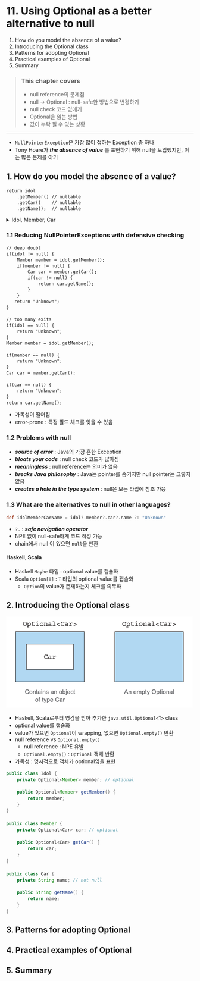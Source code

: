 # 11. Using Optional as a better alternative to null

1. How do you model the absence of a value?
2. Introducing the Optional class
3. Patterns for adopting Optional
4. Practical examples of Optional
5. Summary

> ### This chapter covers
>
> - null reference의 문제점
> - null -> Optional : null-safe한 방법으로 변경하기
> - null check 코드 없애기
> - Optional을 읽는 방법
> - 값이 누락 될 수 있는 상황

---

- `NullPointerException`은 가장 많이 접하는 Exception 중 하나
- Tony Hoare가  **_the absence of value_** 를 표현하기 위해 null을 도입했지만, 이는 많은 문제를 야기

## 1. How do you model the absence of a value?

```
return idol
    .getMember() // nullable
    .getCar()    // nullable
    .getName();  // nullable
```

<details><summary>Idol, Member, Car</summary>

```java
public class Idol {
    private Member member;

    public Member getMember() {
        return member;
    }
}

public class Member {
    private Car car;

    public Car getCar() {
        return car;
    }
}

public class Car {
    private String name;

    public String getName() {
        return name;
    }
}
```

</details>

### 1.1 Reducing NullPointerExceptions with defensive checking

```
// deep doubt
if(idol != null) {
    Member member = idol.getMember();
    if(member != null) {
        Car car = member.getCar();
        if(car != null) {
            return car.getName();
        }
    }
   return "Unknown";
}

// too many exits
if(idol == null) {
    return "Unknown";
}
Member member = idol.getMember();

if(member == null) {
    return "Unknown";
}
Car car = member.getCar();

if(car == null) {
    return "Unknown";
}
return car.getName();
```

- 가독성이 떨어짐
- error-prone : 특정 필드 체크를 잊을 수 있음

### 1.2 Problems with null

- **_source of error_** : Java의 가장 흔한 Exception
- **_bloats your code_** : null check 코드가 많아짐
- **_meaningless_** : null reference는 의미가 없음
- **_breaks Java philosophy_** : Java는 pointer를 숨기지만 null pointer는 그렇지 않음
- **_creates a hole in the type system_** : null은 모든 타입에 참조 가믕

### 1.3 What are the alternatives to null in other languages?

````groovy
def idolMemberCarName = idol?.member?.car?.name ?: "Unknown"
````

- `?.` : **_safe navigation operator_**
- NPE 없이 null-safe하게 코드 작성 가능
- chain에서 null 이 있으면 `null`을 반환

#### Haskell, Scala

- Haskell `Maybe` 타입 : optional value를 캡슐화
- Scala `Option[T]` : `T` 타입의 optional value를 캡슐화
    - `Option`의 value가 존재하는지 체크를 의무화

## 2. Introducing the Optional class

![img_1.png](img_1.png)

- Haskell, Scala로부터 영감을 받아 추가한 `java.util.Optional<T>` class
- optional value를 캡슐화
- value가 있으면 `Optional`이 wrapping, 없으면 `Optional.empty()` 반환
- null reference vs `Optional.empty()`
    - null reference : NPE 유발
    - `Optional.empty()` : `Optional` 객체 반환
- 가독성 :  명시적으로 객체가 optional임을 표현

````java
public class Idol {
    private Optional<Member> member; // optional

    public Optional<Member> getMember() {
        return member;
    }
}

public class Member {
    private Optional<Car> car; // optional

    public Optional<Car> getCar() {
        return car;
    }
}

public class Car {
    private String name; // not null

    public String getName() {
        return name;
    }
}
````

## 3. Patterns for adopting Optional

## 4. Practical examples of Optional

## 5. Summary